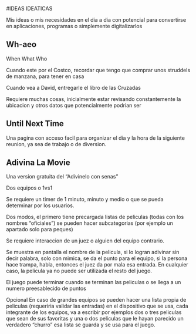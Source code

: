 #IDEAS IDEATICAS 

Mis ideas o mis necesidades en el dia a dia con potencial para convertirse en aplicaciones, programas o simplemente digitalizarlos

## Wh-aeo

When
What
Who

Cuando este por el Costco, recordar que tengo que comprar unos struddels de manzana, para tener en casa 

Cuando vea a David, entregarle el libro de las Cruzadas

Requiere muchas cosas, inicialmente estar revisando constantemente la ubicacion y otros datos que potencialmente podrian ser 

## Until Next Time

Una pagina con acceso facil para organizar el dia y la hora de la siguiente reunion, ya sea de trabajo o de diversion.

## Adivina La Movie

Una version gratuita del “Adivinelo con senas”

Dos equipos o 1vs1 

Se requiere un timer de 1 minuto, minuto y medio o que se pueda determinar por los usuarios.

Dos modos, el primero tiene precargada listas de peliculas (todas con los nombres “oficiales”) se pueden hacer subcategorias (por ejemplo un apartado solo para peques)

Se requiere interaccion de un juez o alguien del equipo contrario.

Se muestra en pantalla el nombre de la pelicula, si lo logran adivinar sin decir palabra, solo con mimica, se da el punto para el equipo, si la persona hace trampa, habla, entonces el juez da por mala esa entrada. En cualquier caso, la pelicula ya no puede ser utilizada el resto del juego. 

El juego puede terminar cuando 
se terminan las peliculas
o se llega a un numero preesablecido de puntos

Opcional
En caso de grandes equipos se pueden hacer una lista propia de peliculas (requeriria validar las entradas) en el dispositivo que se usa, cada integrante de los equipos, va a escribir por ejemplos dos o tres peliculas que sean de sus favoritas y una o dos peliculas que le hayan parecido un verdadero “churro” esa lista se guarda y se usa para el juego.
